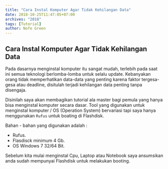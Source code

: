```yaml
---
title: "Cara Instal Komputer Agar Tidak Kehilangan Data"
date: 2018-10-25T11:47:05+07:00
archives: "2018"
tags: [Tutorial]
author: Nofe Green
---
```

## Cara Instal Komputer Agar Tidak Kehilangan Data
Pada dasarnya menginstal komputer itu sangat mudah, terlebih pada saat ini semua teknologi berlomba-lomba untuk selalu update. Kebanyakan orang tidak memperhatikan data-data yang penting karena faktor tergesa-gesa atau deadline, disitulah terjadi kehilangan data penting tanpa disengaja.

Disinilah saya akan membagikan tutorial ala master bagi pemula yang hanya bisa menginstal komputer secara dasar. Tool yang digunakan untuk menginstal komputer / OS (Operation System) bervariasi tapi saya hanya menggunakan `Rufus` untuk boating di Flashdisk.

Bahan - bahan yang digunakan adalah :

- Rufus.
- Flasdisck minimum 4 Gb.
- OS Windows 7 32/64 Bit.

Sebelum kita mulai menginstal Cpu, Laptop atau Notebook saya ansumsikan anda sudah mempunyai Flashdisk untuk melakukan booting.